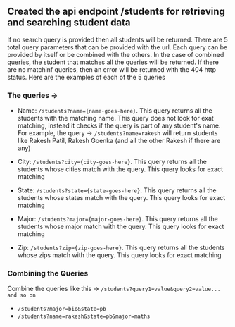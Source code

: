 ## Created the api endpoint /students for retrieving and searching student data

If no search query is provided then all students will be returned. There are 5 total query parameters that can be provided with the url. Each query can be provided by itself or be combined with the others. In the case of combined queries, the student that matches all the queries will be returned. If there are no matchinf queries, then an error will be returned with the 404 http status. Here are the examples of each of the 5 queries

### The queries ->

- Name: `/students?name={name-goes-here}`. This query returns all the students with the matching name. This query does not look for exat matching, instead it checks if the query is part of any student's name. For example, the query -> `/students?name=rakesh` will return students like Rakesh Patil, Rakesh Goenka (and all the other Rakesh if there are any)

- City: `/students?city={city-goes-here}`. This query returns all the students whose cities match with the query. This query looks for exact matching
- State: `/students?state={state-goes-here}`. This query returns all the students whose states match with the query. This query looks for exact matching
- Major: `/students?major={major-goes-here}`. This query returns all the students whose major match with the query. This query looks for exact matching
- Zip: `/students?zip={zip-goes-here}`. This query returns all the students whose zips match with the query. This query looks for exact matching

### Combining the Queries

Combine the queries like this -> `/students?query1=value&query2=value... and so on`

- `/students?major=bio&state=pb`
- `/students?name=rakesh&state=pb&major=maths`
